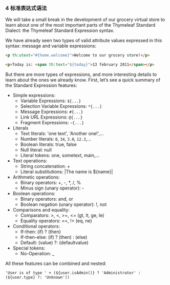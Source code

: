 ### 4 标准表达式语法

We will take a small break in the development of our grocery virtual store to learn about one of the most important parts of the Thymeleaf Standard Dialect: the Thymeleaf Standard Expression syntax.

We have already seen two types of valid attribute values expressed in this syntax: message and variable expressions:
```html
<p th:utext="#{home.welcome}">Welcome to our grocery store!</p>

<p>Today is: <span th:text="${today}">13 february 2011</span></p>
```
But there are more types of expressions, and more interesting details to learn about the ones we already know. First, let’s see a quick summary of the Standard Expression features:

- Simple expressions:
    - Variable Expressions: `${...}`
    - Selection Variable Expressions: `*{...}`
    - Message Expressions: `#{...}`
    - Link URL Expressions: `@{...}`
    - Fragment Expressions: `~{...}`
- Literals
    - Text literals: 'one text', 'Another one!',…
    - Number literals: `0`, `34`, `3.0`, `12.3`,…
    - Boolean literals: true, false
    - Null literal: null
    - Literal tokens: one, sometext, main,…
- Text operations:
    - String concatenation: +
    - Literal substitutions: |The name is ${name}|
- Arithmetic operations:
    - Binary operators: +, -, *, /, %
    - Minus sign (unary operator): -
- Boolean operations:
    - Binary operators: and, or
    - Boolean negation (unary operator): !, not
- Comparisons and equality:
    - Comparators: >, <, >=, <= (gt, lt, ge, le)
    - Equality operators: ==, != (eq, ne)
- Conditional operators:
    - If-then: (if) ? (then)
    - If-then-else: (if) ? (then) : (else)
    - Default: (value) ?: (defaultvalue)
- Special tokens:
    - No-Operation: _

All these features can be combined and nested:
```
'User is of type ' + (${user.isAdmin()} ? 'Administrator' : (${user.type} ?: 'Unknown'))
```